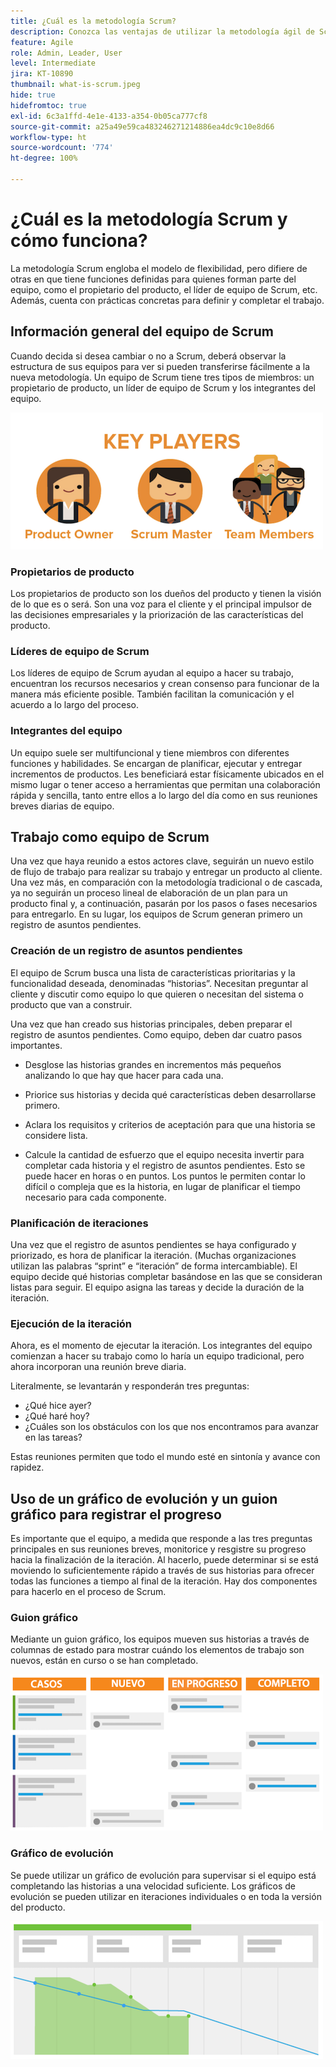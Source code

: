 ```yaml
---
title: ¿Cuál es la metodología Scrum?
description: Conozca las ventajas de utilizar la metodología ágil de Scrum.
feature: Agile
role: Admin, Leader, User
level: Intermediate
jira: KT-10890
thumbnail: what-is-scrum.jpeg
hide: true
hidefromtoc: true
exl-id: 6c3a1ffd-4e1e-4133-a354-0b05ca777cf8
source-git-commit: a25a49e59ca483246271214886ea4dc9c10e8d66
workflow-type: ht
source-wordcount: '774'
ht-degree: 100%

---
```


# ¿Cuál es la metodología Scrum y cómo funciona?

La metodología Scrum engloba el modelo de flexibilidad, pero difiere de otras en que tiene funciones definidas para quienes forman parte del equipo, como el propietario del producto, el líder de equipo de Scrum, etc. Además, cuenta con prácticas concretas para definir y completar el trabajo.

## Información general del equipo de Scrum

Cuando decida si desea cambiar o no a Scrum, deberá observar la estructura de sus equipos para ver si pueden transferirse fácilmente a la nueva metodología. Un equipo de Scrum tiene tres tipos de miembros: un propietario de producto, un líder de equipo de Scrum y los integrantes del equipo.

![Integrantes del equipo de Scrum](assets/scrumteammembers-01.png)

### Propietarios de producto

Los propietarios de producto son los dueños del producto y tienen la visión de lo que es o será. Son una voz para el cliente y el principal impulsor de las decisiones empresariales y la priorización de las características del producto.


### Líderes de equipo de Scrum

Los líderes de equipo de Scrum ayudan al equipo a hacer su trabajo, encuentran los recursos necesarios y crean consenso para funcionar de la manera más eficiente posible. También facilitan la comunicación y el acuerdo a lo largo del proceso.


### Integrantes del equipo

Un equipo suele ser multifuncional y tiene miembros con diferentes funciones y habilidades. Se encargan de planificar, ejecutar y entregar incrementos de productos. Les beneficiará estar físicamente ubicados en el mismo lugar o tener acceso a herramientas que permitan una colaboración rápida y sencilla, tanto entre ellos a lo largo del día como en sus reuniones breves diarias de equipo.


## Trabajo como equipo de Scrum

Una vez que haya reunido a estos actores clave, seguirán un nuevo estilo de flujo de trabajo para realizar su trabajo y entregar un producto al cliente. Una vez más, en comparación con la metodología tradicional o de cascada, ya no seguirán un proceso lineal de elaboración de un plan para un producto final y, a continuación, pasarán por los pasos o fases necesarios para entregarlo. En su lugar, los equipos de Scrum generan primero un registro de asuntos pendientes.



### Creación de un registro de asuntos pendientes

El equipo de Scrum busca una lista de características prioritarias y la funcionalidad deseada, denominadas “historias”. Necesitan preguntar al cliente y discutir como equipo lo que quieren o necesitan del sistema o producto que van a construir.


Una vez que han creado sus historias principales, deben preparar el registro de asuntos pendientes. Como equipo, deben dar cuatro pasos importantes.


* Desglose las historias grandes en incrementos más pequeños analizando lo que hay que hacer para cada una.

* Priorice sus historias y decida qué características deben desarrollarse primero.

* Aclara los requisitos y criterios de aceptación para que una historia se considere lista.

* Calcule la cantidad de esfuerzo que el equipo necesita invertir para completar cada historia y el registro de asuntos pendientes. Esto se puede hacer en horas o en puntos. Los puntos le permiten contar lo difícil o compleja que es la historia, en lugar de planificar el tiempo necesario para cada componente.


### Planificación de iteraciones

Una vez que el registro de asuntos pendientes se haya configurado y priorizado, es hora de planificar la iteración. (Muchas organizaciones utilizan las palabras “sprint” e “iteración” de forma intercambiable). El equipo decide qué historias completar basándose en las que se consideran listas para seguir. El equipo asigna las tareas y decide la duración de la iteración.



### Ejecución de la iteración

Ahora, es el momento de ejecutar la iteración. Los integrantes del equipo comienzan a hacer su trabajo como lo haría un equipo tradicional, pero ahora incorporan una reunión breve diaria.

Literalmente, se levantarán y responderán tres preguntas:

* ¿Qué hice ayer?
* ¿Qué haré hoy?
* ¿Cuáles son los obstáculos con los que nos encontramos para avanzar en las tareas?


Estas reuniones permiten que todo el mundo esté en sintonía y avance con rapidez.



## Uso de un gráfico de evolución y un guion gráfico para registrar el progreso

Es importante que el equipo, a medida que responde a las tres preguntas principales en sus reuniones breves, monitorice y resgistre su progreso hacia la finalización de la iteración. Al hacerlo, puede determinar si se está moviendo lo suficientemente rápido a través de sus historias para ofrecer todas las funciones a tiempo al final de la iteración. Hay dos componentes para hacerlo en el proceso de Scrum.


### Guion gráfico 

Mediante un guion gráfico, los equipos mueven sus historias a través de columnas de estado para mostrar cuándo los elementos de trabajo son nuevos, están en curso o se han completado.

![Guion gráfico](assets/storyboard-01.png)


### Gráfico de evolución

Se puede utilizar un gráfico de evolución para supervisar si el equipo está completando las historias a una velocidad suficiente. Los gráficos de evolución se pueden utilizar en iteraciones individuales o en toda la versión del producto.

![Gráfico de evolución](assets/burndown-01.png)

